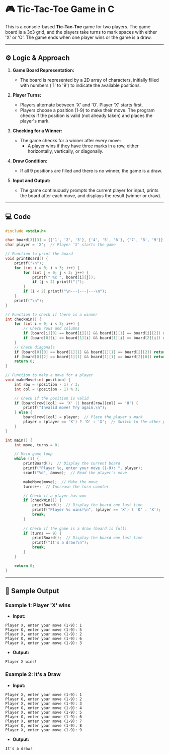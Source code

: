 # 🎮 Tic-Tac-Toe Game in C

This is a console-based **Tic-Tac-Toe** game for two players. The game board is a 3x3 grid, and the players take turns to mark spaces with either 'X' or 'O'. The game ends when one player wins or the game is a draw.

---

## ⚙️ Logic & Approach

1. **Game Board Representation:**
   - The board is represented by a 2D array of characters, initially filled with numbers ('1' to '9') to indicate the available positions.

2. **Player Turns:**
   - Players alternate between 'X' and 'O'. Player 'X' starts first.
   - Players choose a position (1-9) to make their move. The program checks if the position is valid (not already taken) and places the player's mark.

3. **Checking for a Winner:**
   - The game checks for a winner after every move:
     - A player wins if they have three marks in a row, either horizontally, vertically, or diagonally.

4. **Draw Condition:**
   - If all 9 positions are filled and there is no winner, the game is a draw.

5. **Input and Output:**
   - The game continuously prompts the current player for input, prints the board after each move, and displays the result (winner or draw).

---

## 💻 Code

```c
#include <stdio.h>

char board[3][3] = {{'1', '2', '3'}, {'4', '5', '6'}, {'7', '8', '9'}};  // The game board
char player = 'X';  // Player 'X' starts the game

// Function to print the board
void printBoard() {
    printf("\n");
    for (int i = 0; i < 3; i++) {
        for (int j = 0; j < 3; j++) {
            printf(" %c ", board[i][j]);
            if (j < 2) printf("|");
        }
        if (i < 2) printf("\n---|---|---\n");
    }
    printf("\n");
}

// Function to check if there is a winner
int checkWin() {
    for (int i = 0; i < 3; i++) {
        // Check rows and columns
        if (board[i][0] == board[i][1] && board[i][1] == board[i][2]) return 1;
        if (board[0][i] == board[1][i] && board[1][i] == board[2][i]) return 1;
    }
    // Check diagonals
    if (board[0][0] == board[1][1] && board[1][1] == board[2][2]) return 1;
    if (board[0][2] == board[1][1] && board[1][1] == board[2][0]) return 1;
    return 0;
}

// Function to make a move for a player
void makeMove(int position) {
    int row = (position - 1) / 3;
    int col = (position - 1) % 3;

    // Check if the position is valid
    if (board[row][col] == 'X' || board[row][col] == 'O') {
        printf("Invalid move! Try again.\n");
    } else {
        board[row][col] = player;  // Place the player's mark
        player = (player == 'X') ? 'O' : 'X';  // Switch to the other player
    }
}

int main() {
    int move, turns = 0;

    // Main game loop
    while (1) {
        printBoard();  // Display the current board
        printf("Player %c, enter your move (1-9): ", player);
        scanf("%d", &move);  // Read the player's move

        makeMove(move);  // Make the move
        turns++;  // Increase the turn counter

        // Check if a player has won
        if (checkWin()) {
            printBoard();  // Display the board one last time
            printf("Player %c wins!\n", (player == 'X') ? 'O' : 'X');
            break;
        }
        
        // Check if the game is a draw (board is full)
        if (turns == 9) {
            printBoard();  // Display the board one last time
            printf("It's a draw!\n");
            break;
        }
    }

    return 0;
}
```

---
## 🧪 Sample Output
### Example 1: Player 'X' wins
 - **Input:**
```
Player X, enter your move (1-9): 1
Player O, enter your move (1-9): 5
Player X, enter your move (1-9): 2
Player O, enter your move (1-9): 6
Player X, enter your move (1-9): 3
```

 - **Output:**
```
Player X wins!
```

### Example 2: It's a Draw
 - **Input:**
```
Player X, enter your move (1-9): 1
Player O, enter your move (1-9): 2
Player X, enter your move (1-9): 3
Player O, enter your move (1-9): 4
Player X, enter your move (1-9): 5
Player O, enter your move (1-9): 6
Player X, enter your move (1-9): 7
Player O, enter your move (1-9): 8
Player X, enter your move (1-9): 9
```
 - **Output:**
```
It's a draw!
```
